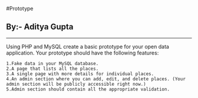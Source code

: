 #Prototype
## By:- Aditya Gupta

---

Using PHP and MySQL create a basic prototype for your open data application. Your prototype should have the following features:

    1.Fake data in your MySQL database.
    2.A page that lists all the places.
    3.A single page with more details for individual places.
    4.An admin section where you can add, edit, and delete places. (Your admin section will be publicly accessible right now.)
    5.Admin section should contain all the appropriate validation.
